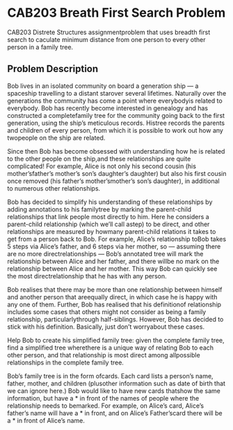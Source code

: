 # CAB203 Breath First Search Problem
CAB203 Distrete Structures assignmentproblem that uses breadth first search to caculate minimum distance from one person to every other person in a family tree. 

## Problem Description

Bob lives in an isolated community on board a generation ship — a spaceship travelling to a distant starover  several  lifetimes.   Naturally  over  the  generations  the  community  has  come  a  point  where  everybodyis related to everybody.  Bob has recently become interested in genealogy and has constructed a completefamily tree for the community going back to the first generation, using the ship’s meticulous records.  Histree records the parents and children of every person, from which it is possible to work out how any twopeople on the ship are related.

Since then Bob has become obsessed with understanding how he is related to the other people on the ship,and these relationships are quite complicated!  For example, Alice is not only his second cousin (his mother’sfather’s  mother’s  son’s  daughter’s  daughter)  but  also  his  first  cousin  once  removed  (his  father’s  mother’smother’s son’s daughter), in additional to numerous other relationships.

Bob has decided to simplify his understanding of these relationships by adding annotations to his familytree by marking the parent-child relationships that link people most directly to him.  Here he considers a parent-child relationship (which we’ll call astep) to be direct, and other relationships are measured by howmany parent-child relations it takes to get from a person back to Bob.  For example, Alice’s relationship toBob takes 5 steps via Alice’s father, and 6 steps via her mother, so — assuming there are no more directrelationships — Bob’s annotated tree will mark the relationship between Alice and her father, and there willbe no mark on the relationship between Alice and her mother.  This way Bob can quickly see the most directrelationship that he has with any person.

Bob  realises  that  there  may  be  more  than  one  relationship  between  himself  and  another  person  that  areequally direct, in which case he is happy with any one of them.  Further, Bob has realised that his definitionof relationship includes some cases that others might not consider as being a family relationship, particularlythrough  half-siblings.   However,  Bob  has  decided  to  stick  with  his  definition. Basically,  just  don’t  worryabout these cases.

Help Bob to create his simplified family tree:  given the complete family tree, find a simplified tree wherethere is a unique way of relating Bob to each other person, and that relationship is most direct among allpossible relationships in the complete family tree.

Bob’s family tree is in the form ofcards.  Each card lists a person’s name, father, mother, and children (plusother information such as date of birth that we can ignore here.)  Bob would like to have new cards thatshow the same information, but have a * in front of the names of people where the relationship needs to bemarked.  For example, on Alice’s card, Alice’s father’s name will have a * in front, and on Alice’s Father’scard there will be a * in front of Alice’s name.
